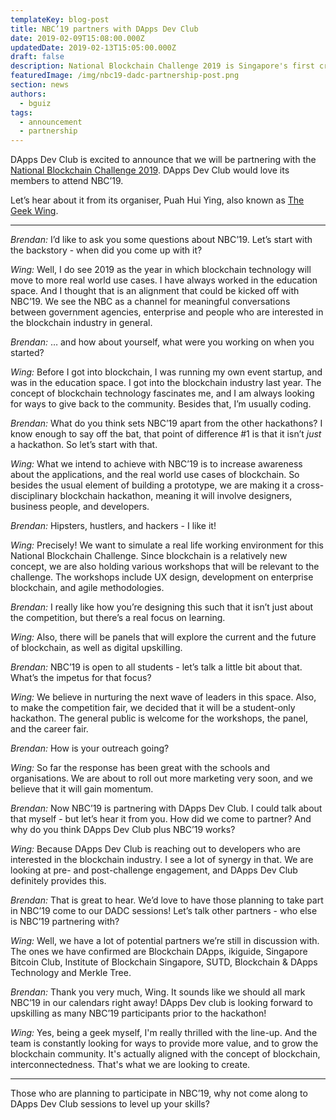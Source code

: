 ```yaml
---
templateKey: blog-post
title: NBC’19 partners with DApps Dev Club
date: 2019-02-09T15:08:00.000Z
updatedDate: 2019-02-13T15:05:00.000Z
draft: false
description: National Blockchain Challenge 2019 is Singapore's first cross-disciplinary blockchain hackathon
featuredImage: /img/nbc19-dadc-partnership-post.png
section: news
authors:
  - bguiz
tags:
  - announcement
  - partnership
---
```


DApps Dev Club is excited to announce that we will be partnering with the [National Blockchain Challenge 2019](https://www.globaltechchallenge.com/). DApps Dev Club would love its members to attend NBC’19.

Let’s hear about it from its organiser, Puah Hui Ying, also known as [The Geek Wing](https://www.thegeekwing.com/).

----

*Brendan:* I’d like to ask you some questions about NBC’19. Let’s start with the backstory - when did you come up with it?

*Wing:* Well, I do see 2019 as the year in which blockchain technology will move to more real world use cases. I have always worked in the education space. And I thought that is an alignment that could be kicked off with NBC’19. We see the NBC as a channel for meaningful conversations between government agencies, enterprise and people who are interested in the blockchain industry in general.

*Brendan:* … and how about yourself, what were you working on when you started?

*Wing:* Before I got into blockchain, I was running my own event startup, and was in the education space. I got into the blockchain industry last year. The concept of blockchain technology fascinates me, and I am always looking for ways to give back to the community. Besides that, I’m usually coding.

*Brendan:* What do you think sets NBC’19 apart from the other hackathons? I know enough to say off the bat, that point of difference #1 is that it isn’t *just* a hackathon. So let’s start with that.

*Wing:* What we intend to achieve with NBC’19 is to increase awareness about the applications, and the real world use cases of blockchain. So besides the usual element of building a prototype, we are making it a cross-disciplinary blockchain hackathon, meaning it will involve designers, business people, and developers.

*Brendan:* Hipsters, hustlers, and hackers - I like it!

*Wing:* Precisely! We want to simulate a real life working environment for this National Blockchain Challenge. Since blockchain is a relatively new concept, we are also holding various workshops that will be relevant to the challenge. The workshops include UX design, development on enterprise blockchain, and agile methodologies.

*Brendan:* I really like how you’re designing this such that it isn’t just about the competition, but there’s a real focus on learning.

*Wing:* Also, there will be panels that will explore the current and the future of blockchain, as well as digital upskilling.

*Brendan:* NBC’19 is open to all students - let’s talk a little bit about that. What’s the impetus for that focus?

*Wing:* We believe in nurturing the next wave of leaders in this space. Also, to make the competition fair, we decided that it will be a student-only hackathon. The general public is welcome for the workshops, the panel, and the career fair.

*Brendan:* How is your outreach going?

*Wing:* So far the response has been great with the schools and organisations. We are about to roll out more marketing very soon, and we believe that it will gain momentum.

*Brendan:* Now NBC’19 is partnering with DApps Dev Club. I could talk about that myself - but let’s hear it from you. How did we come to partner? And why do you think DApps Dev Club plus NBC’19 works?

*Wing:* Because DApps Dev Club is reaching out to developers who are interested in the blockchain industry. I see a lot of synergy in that. We are looking at pre- and post-challenge engagement, and DApps Dev Club definitely provides this.

*Brendan:* That is great to hear. We’d love to have those planning to take part in NBC’19 come to our DADC sessions! Let’s talk other partners - who else is NBC’19 partnering with?

*Wing:* Well, we have a lot of potential partners we’re still in discussion with. The ones we have confirmed are Blockchain DApps, ikiguide, Singapore Bitcoin Club, Institute of Blockchain Singapore, SUTD, Blockchain & DApps Technology and Merkle Tree.

*Brendan:* Thank you very much, Wing. It sounds like we should all mark NBC’19 in our calendars right away! DApps Dev club is looking forward to upskilling as many NBC’19 participants prior to the hackathon!

*Wing:* Yes, being a geek myself, I'm really thrilled with the line-up. And the team is constantly looking for ways to provide more value, and to grow the blockchain community. It's actually aligned with the concept of blockchain, interconnectedness. That's what we are looking to create.

----

Those who are planning to participate in NBC’19, why not come along to DApps Dev Club sessions to level up your skills?

